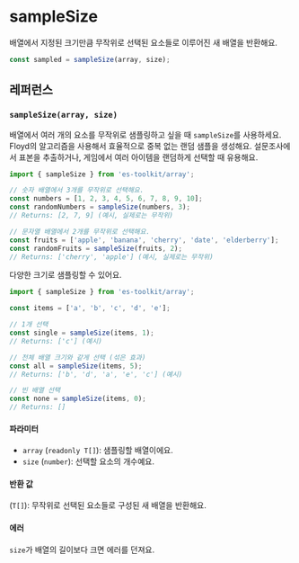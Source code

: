 # sampleSize

배열에서 지정된 크기만큼 무작위로 선택된 요소들로 이루어진 새 배열을 반환해요.

```typescript
const sampled = sampleSize(array, size);
```

## 레퍼런스

### `sampleSize(array, size)`

배열에서 여러 개의 요소를 무작위로 샘플링하고 싶을 때 `sampleSize`를 사용하세요. Floyd의 알고리즘을 사용해서 효율적으로 중복 없는 랜덤 샘플을 생성해요. 설문조사에서 표본을 추출하거나, 게임에서 여러 아이템을 랜덤하게 선택할 때 유용해요.

```typescript
import { sampleSize } from 'es-toolkit/array';

// 숫자 배열에서 3개를 무작위로 선택해요.
const numbers = [1, 2, 3, 4, 5, 6, 7, 8, 9, 10];
const randomNumbers = sampleSize(numbers, 3);
// Returns: [2, 7, 9] (예시, 실제로는 무작위)

// 문자열 배열에서 2개를 무작위로 선택해요.
const fruits = ['apple', 'banana', 'cherry', 'date', 'elderberry'];
const randomFruits = sampleSize(fruits, 2);
// Returns: ['cherry', 'apple'] (예시, 실제로는 무작위)
```

다양한 크기로 샘플링할 수 있어요.

```typescript
import { sampleSize } from 'es-toolkit/array';

const items = ['a', 'b', 'c', 'd', 'e'];

// 1개 선택
const single = sampleSize(items, 1);
// Returns: ['c'] (예시)

// 전체 배열 크기와 같게 선택 (섞은 효과)
const all = sampleSize(items, 5);
// Returns: ['b', 'd', 'a', 'e', 'c'] (예시)

// 빈 배열 선택
const none = sampleSize(items, 0);
// Returns: []
```

#### 파라미터

- `array` (`readonly T[]`): 샘플링할 배열이에요.
- `size` (`number`): 선택할 요소의 개수예요.

#### 반환 값

(`T[]`): 무작위로 선택된 요소들로 구성된 새 배열을 반환해요.

#### 에러

`size`가 배열의 길이보다 크면 에러를 던져요.
